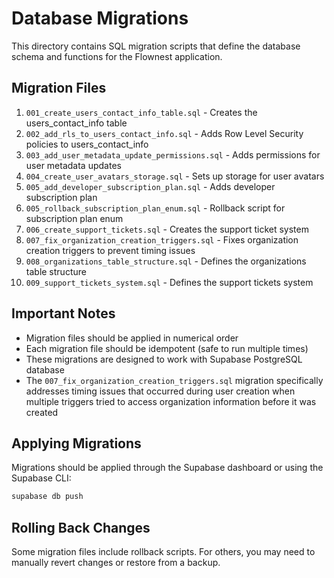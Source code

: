 # Database Migrations

This directory contains SQL migration scripts that define the database schema and functions for the Flownest application.

## Migration Files

1. `001_create_users_contact_info_table.sql` - Creates the users_contact_info table
2. `002_add_rls_to_users_contact_info.sql` - Adds Row Level Security policies to users_contact_info
3. `003_add_user_metadata_update_permissions.sql` - Adds permissions for user metadata updates
4. `004_create_user_avatars_storage.sql` - Sets up storage for user avatars
5. `005_add_developer_subscription_plan.sql` - Adds developer subscription plan
6. `005_rollback_subscription_plan_enum.sql` - Rollback script for subscription plan enum
7. `006_create_support_tickets.sql` - Creates the support ticket system
8. `007_fix_organization_creation_triggers.sql` - Fixes organization creation triggers to prevent timing issues
9. `008_organizations_table_structure.sql` - Defines the organizations table structure
10. `009_support_tickets_system.sql` - Defines the support tickets system

## Important Notes

- Migration files should be applied in numerical order
- Each migration file should be idempotent (safe to run multiple times)
- These migrations are designed to work with Supabase PostgreSQL database
- The `007_fix_organization_creation_triggers.sql` migration specifically addresses timing issues that occurred during user creation when multiple triggers tried to access organization information before it was created

## Applying Migrations

Migrations should be applied through the Supabase dashboard or using the Supabase CLI:

```bash
supabase db push
```

## Rolling Back Changes

Some migration files include rollback scripts. For others, you may need to manually revert changes or restore from a backup.
